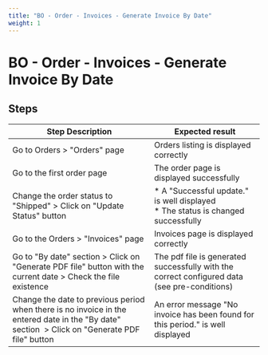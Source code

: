 ```yaml
---
title: "BO - Order - Invoices - Generate Invoice By Date"
weight: 1
---
```


# BO - Order - Invoices - Generate Invoice By Date
## Steps
| Step Description | Expected result |
| ----- | ----- |
| Go to Orders > "Orders" page | Orders listing is displayed correctly |
| Go to the first order page | The order page is displayed successfully |
| Change the order status to "Shipped" > Click on "Update Status" button | * A "Successful update." is well displayed<br> * The status is changed successfully |
| Go to the Orders > "Invoices" page | Invoices page is displayed correctly |
| Go to "By date" section > Click on "Generate PDF file" button with the current date > Check the file existence | The pdf file is generated successfully with the correct configured data (see pre-conditions) |
| Change the date to previous period when there is no invoice in the entered date in the "By date" section  > Click on "Generate PDF file" button | An error message "No invoice has been found for this period." is well displayed |
